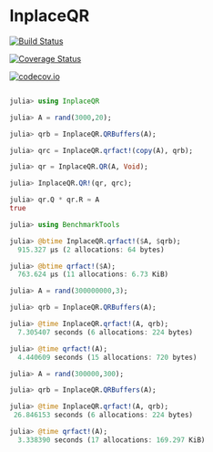 # InplaceQR

[![Build Status](https://travis-ci.org/mohamed82008/InplaceQR.jl.svg?branch=master)](https://travis-ci.org/mohamed82008/InplaceQR.jl)

[![Coverage Status](https://coveralls.io/repos/mohamed82008/InplaceQR.jl/badge.svg?branch=master&service=github)](https://coveralls.io/github/mohamed82008/InplaceQR.jl?branch=master)

[![codecov.io](http://codecov.io/github/mohamed82008/InplaceQR.jl/coverage.svg?branch=master)](http://codecov.io/github/mohamed82008/InplaceQR.jl?branch=master)

```julia

julia> using InplaceQR

julia> A = rand(3000,20);

julia> qrb = InplaceQR.QRBuffers(A);

julia> qrc = InplaceQR.qrfact!(copy(A), qrb);

julia> qr = InplaceQR.QR(A, Void);

julia> InplaceQR.QR!(qr, qrc);

julia> qr.Q * qr.R ≈ A
true

julia> using BenchmarkTools

julia> @btime InplaceQR.qrfact!($A, $qrb);
  915.327 μs (2 allocations: 64 bytes)

julia> @btime qrfact!($A);
  763.624 μs (11 allocations: 6.73 KiB)

julia> A = rand(300000000,3);

julia> qrb = InplaceQR.QRBuffers(A);

julia> @time InplaceQR.qrfact!(A, qrb);
  7.305407 seconds (6 allocations: 224 bytes)

julia> @time qrfact!(A);
  4.440609 seconds (15 allocations: 720 bytes)

julia> A = rand(300000,300);

julia> qrb = InplaceQR.QRBuffers(A);

julia> @time InplaceQR.qrfact!(A, qrb);
 26.846153 seconds (6 allocations: 224 bytes)

julia> @time qrfact!(A);
  3.338390 seconds (17 allocations: 169.297 KiB)
